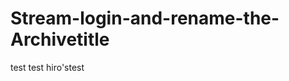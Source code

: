 Stream-login-and-rename-the-Archivetitle
========================================

test 
test 
hiro'stest